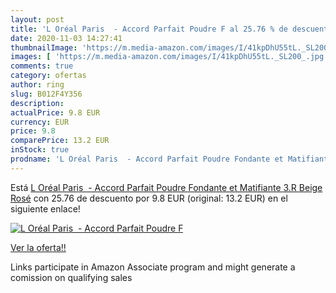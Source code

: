 ```yaml
---
layout: post
title: 'L Oréal Paris  - Accord Parfait Poudre F al 25.76 % de descuento'
date: 2020-11-03 14:27:41
thumbnailImage: 'https://m.media-amazon.com/images/I/41kpDhU55tL._SL200_.jpg'
images: [ 'https://m.media-amazon.com/images/I/41kpDhU55tL._SL200_.jpg' ]
comments: true
category: ofertas
author: ring
slug: B012F4Y356
description:
actualPrice: 9.8 EUR
currency: EUR
price: 9.8
comparePrice: 13.2 EUR
inStock: true
prodname: 'L Oréal Paris  - Accord Parfait Poudre Fondante et Matifiante 3.R Beige Rosé'
---
```


Está [L Oréal Paris  - Accord Parfait Poudre Fondante et Matifiante 3.R Beige Rosé](https://www.amazon.fr/dp/B012F4Y356/?tag=tolees0d-21) con 25.76 de descuento por 9.8 EUR (original: 13.2 EUR) en el siguiente enlace!

[![L Oréal Paris  - Accord Parfait Poudre F](https://m.media-amazon.com/images/I/41kpDhU55tL._SL200_.jpg)](https://www.amazon.fr/dp/B012F4Y356/?tag=tolees0d-21)

[Ver la oferta!!](https://www.amazon.fr/dp/B012F4Y356/?tag=tolees0d-21)

Links participate in Amazon Associate program and might generate a comission on qualifying sales


